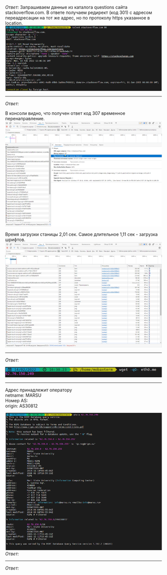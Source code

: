  
_Ответ:_
Запрашиваем данные из каталога questions сайта stackoverflow.com. В ответе получаем редирект (код 301) c адресом 
переадресации на тот же адрес, но по протоколу https указанное в location. 
![](img/pic1.png)

___


_Ответ:_  

В консоли видно, что получен ответ код 307 временное перенаправление.
![](img/pic2.png)  

Время загрузки станицы 2,01 сек. Самое длительное 1,11 сек - загрузка шрифтов.
![](img/pic2_1.png)
___


_Ответ:_  

![](img/pic3.png)
___
Адрес принадлежит оператору  
netname:        MARSU  
Номер AS:  
origin:         AS30812

![](img/pic4.png)
_Ответ:_  

___


_Ответ:_  


